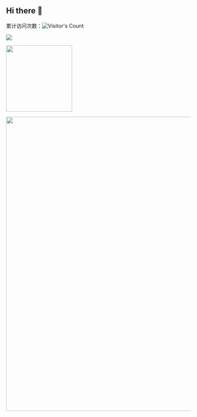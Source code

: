 ## Hi there 👋
累计访问次数：![Visitor's Count](https://profile-counter.glitch.me/zpy1160390580/count.svg)

![](http://github-profile-summary-cards.vercel.app/api/cards/productive-time?username=zpy1160390580&theme=solarized_dark&utcOffset=8)


<!--  Github贡献  -->
<p>
  <img height="180em" src="https://github-readme-stats.vercel.app/api?username=zpy1160390580&show_icons=true&hide_border=true&count_private=true&include_all_commits=true&theme=onedark&locale=cn" />
</p>


<!--  Github活跃时间  -->
<img width=800 src="https://github-readme-activity-graph.vercel.app/graph?username=zpy1160390580&bg_color=000000&color=ff9500&line=33a7ff&point=403d3d&area=true&hide_border=true"/>




<!--
**zpy1160390580/zpy1160390580** is a ✨ _special_ ✨ repository because its `README.md` (this file) appears on your GitHub profile.

Here are some ideas to get you started:

- 🔭 I’m currently working on ...
- 🌱 I’m currently learning ...
- 👯 I’m looking to collaborate on ...
- 🤔 I’m looking for help with ...
- 💬 Ask me about ...
- 📫 How to reach me: ...
- 😄 Pronouns: ...
- ⚡ Fun fact: ...
-->
